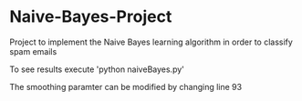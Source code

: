 # Naive-Bayes-Project
Project to implement the Naive Bayes learning algorithm in order to classify spam emails

To see results execute 'python naiveBayes.py'

The smoothing paramter can be modified by changing line 93
